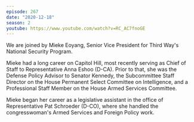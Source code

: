 ```yaml
---
episode: 267
date: "2020-12-18"
season: 2
youtube: https://www.youtube.com/watch?v=RC_AC7fnoGE
---
```

We are joined by Mieke Eoyang, Senior Vice President for Third Way's National Security Program.

Mieke had a long career on Capitol Hill, most recently serving as Chief of Staff to Representative Anna Eshoo (D-CA). Prior to that, she was the Defense Policy Advisor to Senator Kennedy, the Subcommittee Staff Director on the House Permanent Select Committee on Intelligence, and a Professional Staff Member on the House Armed Services Committee.

Mieke began her career as a legislative assistant in the office of Representative Pat Schroeder (D-CO), where she handled the congresswoman's Armed Services and Foreign Policy work.
